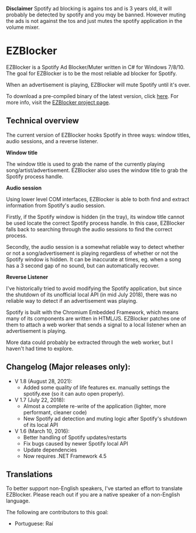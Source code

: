 **Disclaimer**
Spotify ad blocking is agains tos and is 3 years old, it will probably be detected by spotify and you mqy be banned.
However muting the ads is not against the tos and just mutes the spotify application in the volume mixer.

EZBlocker
=========

EZBlocker is a Spotify Ad Blocker/Muter written in C# for Windows 7/8/10. The goal for EZBlocker is to be the most reliable ad blocker for Spotify.

When an advertisement is playing, EZBlocker will mute Spotify until it's over.

To download a pre-compiled binary of the latest version, click [here][1]. For more info, visit the [EZBlocker project page][2].

## Technical overview

The current version of EZBlocker hooks Spotify in three ways: window titles, audio sessions, and a reverse listener. 

**Window title**

The window title is used to grab the name of the currently playing song/artist/advertisement. EZBlocker also uses the window title to grab the Spotify process handle.

**Audio session**

Using lower level COM interfaces, EZBlocker is able to both find and extract information from Spotify's audio session. 

Firstly, if the Spotify window is hidden (in the tray), its window title cannot be used locate the correct Spotify process handle. In this case, EZBlocker falls back to searching through the audio sessions to find the correct process.

Secondly, the audio session is a somewhat reliable way to detect whether or not a song/advertisement is playing regardless of whether or not the Spotify window is hidden. It can be inaccurate at times, eg. when a song has a 3 second gap of no sound, but can automatically recover.

**Reverse Listener**

I've historically tried to avoid modifying the Spotify application, but since the shutdown of its unofficial local API (in mid July 2018), there was no reliable way to detect if an advertisement was playing.

Spotify is built with the Chromium Embedded Framework, which means many of its components are written in HTML/JS. EZBlocker patches one of them to attach a web worker that sends a signal to a local listener when an advertisement is playing.

More data could probably be extracted through the web worker, but I haven't had time to explore.


## Changelog (Major releases only):
- V 1.8 (August 28, 2021):
  - Added some quality of life features ex. manually settings the spotify.exe (so it can auto open properly).
- V 1.7 (July 22, 2018):
  - Almost a complete re-write of the application (lighter, more performant, cleaner code)
  - New Spotify ad detection and muting logic after Spotify's shutdown of its local API
- V 1.6 (March 10, 2016):
  - Better handling of Spotify updates/restarts
  - Fix bugs caused by newer Spotify local API
  - Update dependencies
  - Now requires .NET Framework 4.5

## Translations
To better support non-English speakers, I've started an effort to translate EZBlocker. Please reach out if you are a native speaker of a non-English language. 

The following are contributors to this goal:
- Portuguese: Raí

  [1]: http://www.ericzhang.me/dl/?file=EZBlocker.php
  [2]: http://www.ericzhang.me/projects/spotify-ad-blocker-ezblocker/

